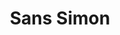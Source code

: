 ---
ee_id: '40'
site: '1'
type: '2'
long_id: 2004-014 Sans Simon
url: 2004-014-sans-simon
year: '2004'
medium: Performance for Simon and Garfunkel video, projector, and performer
commission:
add_credit:
dims:
pitch: "<p>Simon and Garfunkel minus Simon. </p>"
ps:
live_url:
related:
title: Sans Simon
youtube: '{"id":"Jol8UGT_ng4","url":"http:\/\/www.youtube.com\/embed\/Jol8UGT_ng4?rel=0&wmode=opaque&hd=1","width":"640","height":"480","type":"youtube","title":"Cory
  Arcangel - Sans Simon Live @ Columbia University - 2007","description":"Simon and
  Garfunkel w\/o","thumbnail_small":"http:\/\/img.youtube.com\/vi\/Jol8UGT_ng4\/2.jpg","thumbnail_large":"http:\/\/img.youtube.com\/vi\/Jol8UGT_ng4\/0.jpg","author":"coryarcangel","length":"230","embed":"%3Ciframe%20src%3D%22http%3A\/\/www.youtube.com\/embed\/Jol8UGT_ng4%3Frel%3D0%26wmode%3Dopaque%26hd%3D1%22%20border%3D%220%22%20height%3D%22480%22%20width%3D%22640%22%3E%3C\/iframe%3E"}

  '
imgs: "{filedir_1}sans-simon-2004-014-performanceview-columbia-database-HM.jpg"
subheading: " (Performance) "
year2: '2004'
download:
add_credits:
related_code:
! '':
layout: things-i-made
---